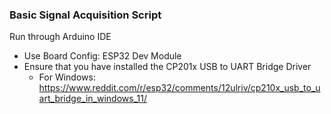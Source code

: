 ### Basic Signal Acquisition Script

Run through Arduino IDE
- Use Board Config: ESP32 Dev Module
- Ensure that you have installed the CP201x USB to UART Bridge Driver
  - For Windows: https://www.reddit.com/r/esp32/comments/12ulriv/cp210x_usb_to_uart_bridge_in_windows_11/
